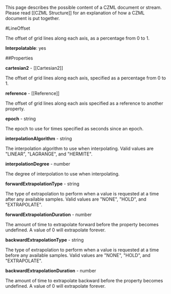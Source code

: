 This page describes the possible content of a CZML document or stream.  Please read [[CZML Structure]] for an explanation of how a CZML document is put together.

#LineOffset

The offset of grid lines along each axis, as a percentage from 0 to 1.

**Interpolatable**: yes

##Properties

**cartesian2** - [[Cartesian2]]

The offset of grid lines along each axis, specified as a percentage from 0 to 1.


**reference** - [[Reference]]

The offset of grid lines along each axis specified as a reference to another property.


**epoch** - string

The epoch to use for times specified as seconds since an epoch.


**interpolationAlgorithm** - string

The interpolation algorithm to use when interpolating. Valid values are "LINEAR", "LAGRANGE", and "HERMITE".


**interpolationDegree** - number

The degree of interpolation to use when interpolating.


**forwardExtrapolationType** - string

The type of extrapolation to perform when a value is requested at a time after any available samples. Valid values are "NONE", "HOLD", and "EXTRAPOLATE".


**forwardExtrapolationDuration** - number

The amount of time to extrapolate forward before the property becomes undefined.  A value of 0 will extrapolate forever.


**backwardExtrapolationType** - string

The type of extrapolation to perform when a value is requested at a time before any available samples. Valid values are "NONE", "HOLD", and "EXTRAPOLATE".


**backwardExtrapolationDuration** - number

The amount of time to extrapolate backward before the property becomes undefined.  A value of 0 will extrapolate forever.



